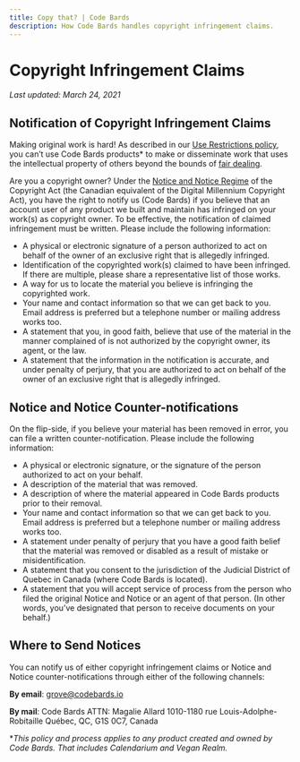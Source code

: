 ```yaml
---
title: Copy that? | Code Bards
description: How Code Bards handles copyright infringement claims.
---
```


# Copyright Infringement Claims

*Last updated: March 24, 2021*

## Notification of Copyright Infringement Claims

Making original work is hard! As described in our [Use Restrictions policy](../abuse/index.md), you can’t use Code Bards products* to make or disseminate work that uses the intellectual property of others beyond the bounds of [fair dealing](https://fair-dealing.ca/what-is-fair-dealing/).

Are you a copyright owner? Under the [Notice and Notice Regime](https://ic.gc.ca/eic/site/oca-bc.nsf/eng/ca02920.html) of the Copyright Act (the Canadian equivalent of the Digital Millennium Copyright Act), you have the right to notify us (Code Bards) if you believe that an account user of any product we built and maintain has infringed on your work(s) as copyright owner. To be effective, the notification of claimed infringement must be written. Please include the following information:

- A physical or electronic signature of a person authorized to act on behalf of the owner of an exclusive right that is allegedly infringed.
- Identification of the copyrighted work(s) claimed to have been infringed. If there are multiple, please share a representative list of those works.
- A way for us to locate the material you believe is infringing the copyrighted work.
- Your name and contact information so that we can get back to you. Email address is preferred but a telephone number or mailing address works too.
- A statement that you, in good faith, believe that use of the material in the manner complained of is not authorized by the copyright owner, its agent, or the law.
- A statement that the information in the notification is accurate, and under penalty of perjury, that you are authorized to act on behalf of the owner of an exclusive right that is allegedly infringed.

## Notice and Notice Counter-notifications

On the flip-side, if you believe your material has been removed in error, you can file a written counter-notification. Please include the following information:

- A physical or electronic signature, or the signature of the person authorized to act on your behalf.
- A description of the material that was removed.
- A description of where the material appeared in Code Bards products prior to their removal.
- Your name and contact information so that we can get back to you. Email address is preferred but a telephone number or mailing address works too.
- A statement under penalty of perjury that you have a good faith belief that the material was removed or disabled as a result of mistake or misidentification.
- A statement that you consent to the jurisdiction of the Judicial District of Quebec in Canada (where Code Bards is located).
- A statement that you will accept service of process from the person who filed the original Notice and Notice or an agent of that person. (In other words, you’ve designated that person to receive documents on your behalf.)

## Where to Send Notices

You can notify us of either copyright infringement claims or Notice and Notice counter-notifications through either of the following channels:

**By email**: [grove@codebards.io](mailto:grove@codebards.io)

**By mail**: 
Code Bards
ATTN: Magalie Allard
1010-1180 rue Louis-Adolphe-Robitaille
Québec, QC, G1S 0C7, Canada

**This policy and process applies to any product created and owned by Code Bards. That includes Calendarium and Vegan Realm.*